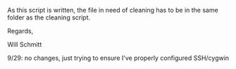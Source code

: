 As this script is written, the file in need of cleaning has to be in the same folder as the cleaning script. 

Regards,

Will Schmitt

9/29: no changes, just trying to ensure I've properly configured SSH/cygwin